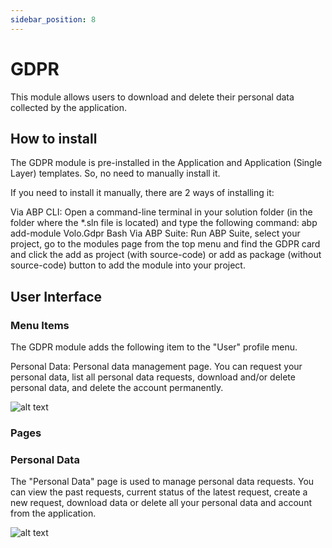 ```yaml
---
sidebar_position: 8
---
```


# GDPR

This module allows users to download and delete their personal data collected by the application.

## How to install

The GDPR module is pre-installed in the Application and Application (Single Layer) templates. So, no need to manually install it.

If you need to install it manually, there are 2 ways of installing it:

Via ABP CLI: Open a command-line terminal in your solution folder (in the folder where the \*.sln file is located) and type the following command: abp add-module Volo.Gdpr Bash Via ABP Suite: Run ABP Suite, select your project, go to the modules page from the top menu and find the GDPR card and click the add as project (with source-code) or add as package (without source-code) button to add the module into your project.

## User Interface

### Menu Items

The GDPR module adds the following item to the "User" profile menu.

Personal Data: Personal data management page. You can request your personal data, list all personal data requests, download and/or delete personal data, and delete the account permanently.

![alt text](https://raaghustorageaccount.blob.core.windows.net/raaghu-docs/main-menu.png)

### Pages

### Personal Data

The "Personal Data" page is used to manage personal data requests. You can view the past requests, current status of the latest request, create a new request, download data or delete all your personal data and account from the application.

![alt text](https://raaghustorageaccount.blob.core.windows.net/raaghu-docs/personal-data.png)
